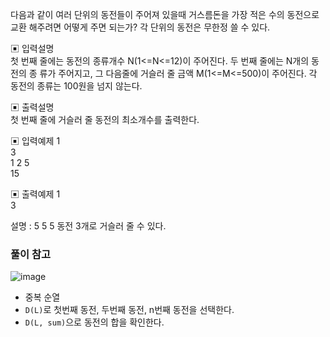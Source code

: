 다음과 같이 여러 단위의 동전들이 주어져 있을때 거스름돈을 가장 적은 수의 동전으로 교환 해주려면 어떻게 주면 되는가? 각 단위의 동전은 무한정 쓸 수 있다.


▣ 입력설명      
첫 번째 줄에는 동전의 종류개수 N(1<=N<=12)이 주어진다. 두 번째 줄에는 N개의 동전의 종 류가 주어지고, 그 다음줄에 거슬러 줄 금액 M(1<=M<=500)이 주어진다.
각 동전의 종류는 100원을 넘지 않는다.


▣ 출력설명          
첫 번째 줄에 거슬러 줄 동전의 최소개수를 출력한다.


▣ 입력예제 1      
3   
1 2 5      
15 


▣ 출력예제 1       
3     


설명 : 5 5 5 동전 3개로 거슬러 줄 수 있다.


### 풀이 참고
![image](https://user-images.githubusercontent.com/45524783/140767004-2eddf1b3-0ae9-47a2-a463-2d3b888ca8d8.png)

- 중복 순열
- `D(L)`로 첫번째 동전, 두번째 동전, n번째 동전을 선택한다.
- `D(L, sum)`으로 동전의 합을 확인한다.
